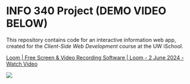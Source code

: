 # INFO 340 Project (DEMO VIDEO BELOW)

This repository contains code for an interactive information web app, created for the _Client-Side Web Development_ course at the UW iSchool.
<div>
    <a href="https://www.loom.com/share/f525b72ec42f4d679dcb34a20a66c7eb">
      <p>Loom | Free Screen & Video Recording Software | Loom - 2 June 2024 - Watch Video</p>
    </a>
    <a href="https://www.loom.com/share/f525b72ec42f4d679dcb34a20a66c7eb">
      <img style="max-width:300px;" src="https://cdn.loom.com/sessions/thumbnails/f525b72ec42f4d679dcb34a20a66c7eb-with-play.gif">
    </a>
  </div>












